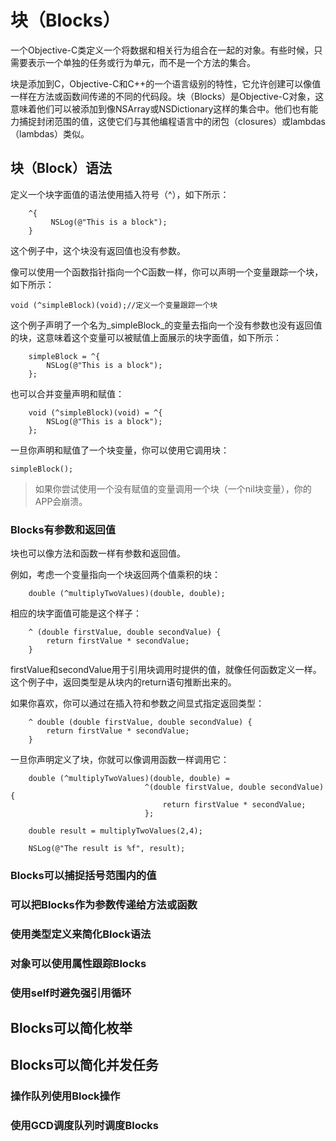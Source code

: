 # 块（Blocks）

一个Objective-C类定义一个将数据和相关行为组合在一起的对象。有些时候，只需要表示一个单独的任务或行为单元，而不是一个方法的集合。

块是添加到C，Objective-C和C++的一个语言级别的特性，它允许创建可以像值一样在方法或函数间传递的不同的代码段。块（Blocks）是Objective-C对象，这意味着他们可以被添加到像NSArray或NSDictionary这样的集合中。他们也有能力捕捉封闭范围的值，这使它们与其他编程语言中的闭包（closures）或lambdas（lambdas）类似。

## 块（Block）语法

定义一个块字面值的语法使用插入符号（^），如下所示：

```
    ^{
         NSLog(@"This is a block");
    }
```

这个例子中，这个块没有返回值也没有参数。

像可以使用一个函数指针指向一个C函数一样，你可以声明一个变量跟踪一个块，如下所示：

```
void (^simpleBlock)(void);//定义一个变量跟踪一个块
```

这个例子声明了一个名为_simpleBlock_的变量去指向一个没有参数也没有返回值的块，这意味着这个变量可以被赋值上面展示的块字面值，如下所示：

```
    simpleBlock = ^{
        NSLog(@"This is a block");
    };
```

也可以合并变量声明和赋值：

```
    void (^simpleBlock)(void) = ^{
        NSLog(@"This is a block");
    };
```

一旦你声明和赋值了一个块变量，你可以使用它调用块：

```
simpleBlock();
```

> 如果你尝试使用一个没有赋值的变量调用一个块（一个nil块变量），你的APP会崩溃。

### Blocks有参数和返回值

块也可以像方法和函数一样有参数和返回值。

例如，考虑一个变量指向一个块返回两个值乘积的块：

```
    double (^multiplyTwoValues)(double, double);
```

相应的块字面值可能是这个样子：

```
    ^ (double firstValue, double secondValue) {
        return firstValue * secondValue;
    }
```

firstValue和secondValue用于引用块调用时提供的值，就像任何函数定义一样。这个例子中，返回类型是从块内的return语句推断出来的。

如果你喜欢，你可以通过在插入符和参数之间显式指定返回类型：

```
    ^ double (double firstValue, double secondValue) {
        return firstValue * secondValue;
    }
```

一旦你声明定义了块，你就可以像调用函数一样调用它：

```
    double (^multiplyTwoValues)(double, double) =
                              ^(double firstValue, double secondValue) {
                                  return firstValue * secondValue;
                              };
 
    double result = multiplyTwoValues(2,4);
 
    NSLog(@"The result is %f", result);
```

### Blocks可以捕捉括号范围内的值

### 可以把Blocks作为参数传递给方法或函数

### 使用类型定义来简化Block语法

### 对象可以使用属性跟踪Blocks

### 使用self时避免强引用循环

## Blocks可以简化枚举

## Blocks可以简化并发任务

### 操作队列使用Block操作

### 使用GCD调度队列时调度Blocks



